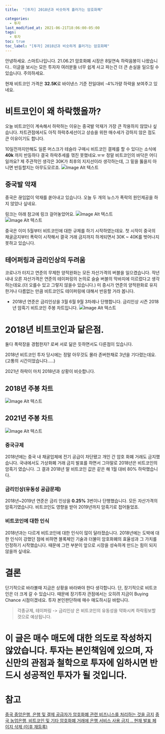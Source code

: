 ```yaml
---
title:  "[투자] 2018년과 비슷하게 흘러가는 암호화폐"

categories:
  - 투자
last_modified_at: 2021-06-21T18:06:00-05:00
tags:
  - 투자
toc: true
toc_label: "[투자] 2018년과 비슷하게 흘러가는 암호화폐"
---
```


안녕하세요. 스마트나입니다.
21.06.21 암호화폐 시장은 8일연속 하락음봉이 나왔습니다.. 이글을 보시는 모든 투자자 여러분들 너무 쉽게 사고 파는건 더 큰 손실을 일으킬 수 있습니다. 주의하세요.

현재 비트코인 가격은 **32.5K**로 바이낸스 기준 전일대비 -4%가량 하략을 보여주고 있네요.

# 비트코인이 왜 하락했을까?
오늘 비트코인이 계속해서 하락하는 이유는 중국발 악재가 가장 큰 작용하지 않았나 싶습니다. 차트관점에서도 아직 하락추세선이고 상승을 위한 매수세가 강하지 않은 점도 큰 이유이기도 합니다.

10일전까지만해도 일론 머스크가 테슬라 구매시 비트코인 결제를 할 수 있다는 소식에 **40k** 까지 반등하다 결국 하락추세를 꺾진 못했네요.ㅠㅠ
정말 비트코인의 바닥은 어디일까요? 제 주관적인 생각은 30K가 최후의 지지선이라 생각하는데, 그 밑을 뚫을지 아니면 반등할지는 아무도모르죠.
![Image Alt 텍스트](/assets/img/invest/20210621/binance.jpeg)  

## 중국발 악재
중국은 끊임없이 악재를 쏟아내고 있습니다. 오늘 두 개의 뉴스가 폭락의 원인제공을 하지 않았나 싶네요.

링크는 아래 참고에 링크 걸어놓았어요.
![Image Alt 텍스트](/assets/img/invest/20210621/china_1.png)  
![Image Alt 텍스트](/assets/img/invest/20210621/china_2.png)  

중국은 이미 5월부터 비트코인에 대한 규제를 하기 시작하였는데요. 첫 시작이 중국의 채굴금지부터 폭락이 시작해서 결국 거래 금지까지 하게되면서 30K ~ 40K를 벗어나지 못하고 있습니다.

## 테어퍼링과 금리인상의 두려움
코로나가 터지고 연준의 무제한 양적완화는 모든 자산가격의 버블을 일으켰습니다. 작년 내내 오른 자산가격은 연준의 테이퍼링의 논의로 슬슬 버블의 막바지에 이르렀다고 생각하는데요.(더 오를수 있고 그렇지 않을수 있습니다.) 미 증시가 연준의 양적완화로 유지한거나 다름없는 만큼 비트코인도 테이퍼링에 대해서 반응할 거라 봅니다.

* 2018년 연준은 금리인상을 3월 6월 9월 3차례나 단행합니다. 금리인상 시즌 2018년 암흑기 비트코인 주봉 차트입니다.
![Image Alt 텍스트](/assets/img/invest/20210621/2018_bitcoin.jpeg)  

# 2018년 비트코인과 닮은점.
둘다 폭락장을 경험한자? 로써 서로 닮은 듯하면서도 다른점이 있습니다.

2018년 비트코인 투자 당시에는 정말 아무것도 몰라 존버한채로 3년을 기다렸는데요.(고통의 시간이었습니다.....)

2021년 하락이 마치 2018년과 상황이 비슷합니다.

## 2018년 주봉 차트
![Image Alt 텍스트](/assets/img/invest/20210621/2018_bitcoin.jpeg) 

## 2021년 주봉 차트
![Image Alt 텍스트](/assets/img/invest/20210621/2021_bitcoin.jpeg)  

### 중국규제
2018년에는 중국 내 채굴업체에 전기 공급이 차단됐고 개인 간 암호 화폐 거래도 금지했습니다. 국내에서도 가상화폐 거래 금지 발표를 하면서 그야말로 2018년은 비트코인의 암흑기 였습니다. 그 결과 2018년 말 비트코인 값은 같은 해 1월 대비 80% 하락했습니다.

### 금리인상(유동성 공급문제)
2018년~2019년 연준은 금리 인상을 **0.25%** 3번이나 단행했습니다. 모든 자산가격의 암흑기였습니다. 비트코인도 영향을 받아 2019년까지 암흑기로 접어들었죠.

### 비트코인에 대한 인식
2018년과는 다르게 비트코인에 대한 인식이 많이 달라졌습니다. 2018년에는 도박에 대한 인식이 강했던 점에 비하면 블록체인 기술과 더불이 암호화폐의 효율성과 그 가치를 인정하기 시작했습니다. 때문에 그런 부분이 앞으로 시장을 성숙하게 만드는 힘이 되지 않을까 싶네요.

# 결론
단기적으로 바라볼때 지금은 상황을 바라봐야 한다 생각합니다. 단, 장기적으로 비트코인은 더 크게 갈 수 있습니다. 때문에 장기투자 관점에서는 오히려 지금이 Buying Chance 시점이겠네요. 투자 본인판단하에 매수 매도하시길 바랍니다.

> 각종규제, 테이퍼링 -> 금리인상 은 비트코인의 유동성을 약화시켜 하락횡보할 것으로 예상됩니다.

# 이 글은 매수 매도에 대한 의도로 작성하지 않았습니다. 투자는 본인책임에 있으며, 자신만의 관점과 철학으로 투자에 임하시면 반드시 성공적인 투자가 될 것입니다.


# 참고
[중국 중앙은행, 은행 및 결제 공급자가 암호화폐 관련 비즈니스를 처리하는 것을 금지](https://coincode.kr/archives/53828)
[중국 농업은행, 비트코인 및 기타 암호화폐 거래에 은행 서비스 사용 금지 .. 현재 발표 페이지 삭제 (이후 재등록)](https://coincode.kr/archives/53824)